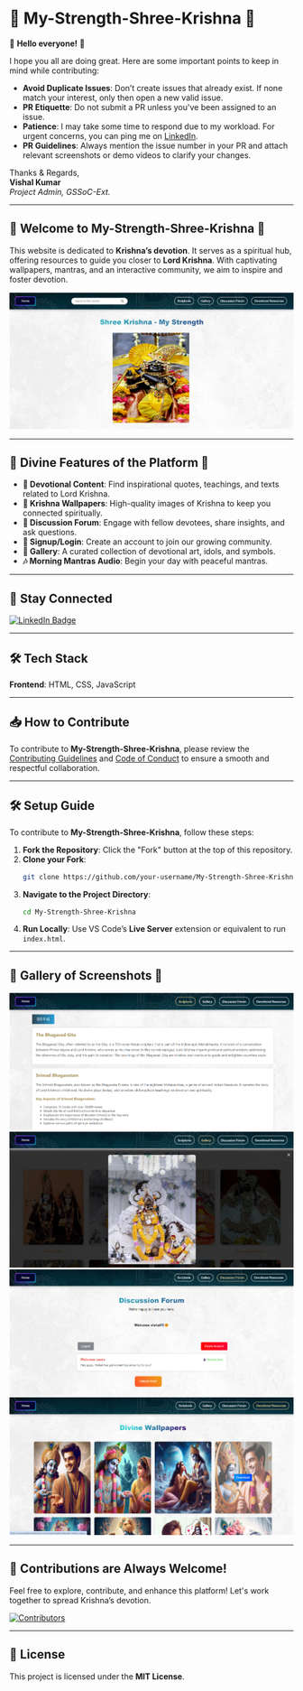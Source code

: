 # 🌸 My-Strength-Shree-Krishna 🌸

🙏 **Hello everyone!** 🙏

I hope you all are doing great. Here are some important points to keep in mind while contributing:

- **Avoid Duplicate Issues**: Don’t create issues that already exist. If none match your interest, only then open a new valid issue.
- **PR Etiquette**: Do not submit a PR unless you've been assigned to an issue.
- **Patience**: I may take some time to respond due to my workload. For urgent concerns, you can ping me on [LinkedIn](https://www.linkedin.com/in/vishal-kumar-8303a3283).
- **PR Guidelines**: Always mention the issue number in your PR and attach relevant screenshots or demo videos to clarify your changes.

Thanks & Regards,  
**Vishal Kumar**  
_Project Admin, GSSoC-Ext._

---

## 🌟 Welcome to My-Strength-Shree-Krishna 🌟

This website is dedicated to **Krishna’s devotion**. It serves as a spiritual hub, offering resources to guide you closer to **Lord Krishna**. With captivating wallpapers, mantras, and an interactive community, we aim to inspire and foster devotion.

![Krishna Devotion](https://github.com/vishal02527/My-Strength-Shree-Krishna/blob/main/images/Screenshot%202024-09-21%20192845.png)

---

## 🦚 Divine Features of the Platform 🦚

- **🙏 Devotional Content**: Find inspirational quotes, teachings, and texts related to Lord Krishna.
- **📸 Krishna Wallpapers**: High-quality images of Krishna to keep you connected spiritually.
- **💬 Discussion Forum**: Engage with fellow devotees, share insights, and ask questions.
- **🔑 Signup/Login**: Create an account to join our growing community.
- **🎨 Gallery**: A curated collection of devotional art, idols, and symbols.
- **🎶 Morning Mantras Audio**: Begin your day with peaceful mantras.

---

## 🔗 Stay Connected

<div id="badges">
  <a href="https://www.linkedin.com/in/vishal-kumar-8303a3283">
    <img src="https://img.shields.io/badge/Linkedin-blue?style=for-the-badge&logo=linkedin&logoColor=white" alt="LinkedIn Badge"/>
  </a>
</div>

---

## 🛠 Tech Stack

**Frontend**: HTML, CSS, JavaScript

---

## 📥 How to Contribute

To contribute to **My-Strength-Shree-Krishna**, please review the [Contributing Guidelines](./CONTRIBUTING.md) and [Code of Conduct](./CODE_OF_CONDUCT.md) to ensure a smooth and respectful collaboration.

---

## 🛠 Setup Guide

To contribute to **My-Strength-Shree-Krishna**, follow these steps:

1. **Fork the Repository**: Click the "Fork" button at the top of this repository.
2. **Clone your Fork**:
   ```bash
   git clone https://github.com/your-username/My-Strength-Shree-Krishna.git
   ```
3. **Navigate to the Project Directory**:
   ```bash
   cd My-Strength-Shree-Krishna
   ```
4. **Run Locally**: Use VS Code’s **Live Server** extension or equivalent to run `index.html`.

---

## 🌼 Gallery of Screenshots 🌼

![Krishna's Teachings](https://github.com/vishal02527/My-Strength-Shree-Krishna/blob/main/images/Screenshot%202024-09-21%20193021.png)
![Forum for Devotees](https://github.com/vishal02527/My-Strength-Shree-Krishna/blob/main/images/Screenshot%202024-09-21%20193055.png)
![Devotional Art](https://github.com/vishal02527/My-Strength-Shree-Krishna/blob/main/images/Screenshot%202024-09-21%20193214.png)
![Krishna's Teachings](https://github.com/vishal02527/My-Strength-Shree-Krishna/blob/main/images/Screenshot%202024-09-21%20193327.png)

---

## 🎉 Contributions are Always Welcome!

Feel free to explore, contribute, and enhance this platform! Let's work together to spread Krishna’s devotion.

[![Contributors](https://contrib.rocks/image?repo=vishal02527/My-Strength-Shree-Krishna)](https://github.com/vishal02527/My-Strength-Shree-Krishna/graphs/contributors)

---

## 📜 License

This project is licensed under the **MIT License**.
